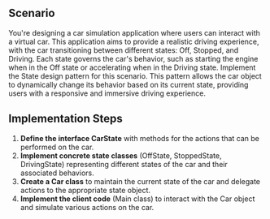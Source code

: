 <h2>Scenario</h2>
<p>You're designing a car simulation application where users can interact with a virtual car. This application aims to provide a realistic driving experience, with the car transitioning between different states: Off, Stopped, and Driving. Each state governs the car's behavior, such as starting the engine when in the Off state or accelerating when in the Driving state. Implement the State design pattern for this scenario. This pattern allows the car object to dynamically change its behavior based on its current state, providing users with a responsive and immersive driving experience.</p>

<h2>Implementation Steps</h2>
<ol>
  <li><strong>Define the interface CarState</strong> with methods for the actions that can be performed on the car.</li>
  <li><strong>Implement concrete state classes</strong> (OffState, StoppedState, DrivingState) representing different states of the car and their associated behaviors.</li>
  <li><strong>Create a Car class</strong> to maintain the current state of the car and delegate actions to the appropriate state object.</li>
  <li><strong>Implement the client code</strong> (Main class) to interact with the Car object and simulate various actions on the car.</li>
</ol>
